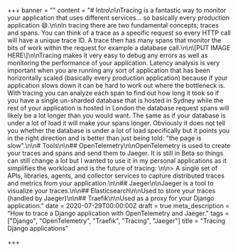 +++
banner = ""
content = "# Intro\n\nTracing is a fantastic way to monitor your application that uses different services... so basically every production application 😄.\n\nIn tracing there are two fundamental concepts; traces and spans. You can think of a trace as a specific request so every HTTP call will have a unique trace ID. A trace then has many spans that monitor the bits of work within the request for example a database call.\n\n\\[PUT IMAGE HERE\\]\n\nTracing makes it very easy to debug any errors as well as monitoring the performance of your application. Latency analysis is very important when you are running any sort of application that has been horizontally scaled (basically every production application) because if your application slows down it can be hard to work out where the bottleneck is. With tracing you can analyze each span to find out how long it took so if you have a single un-sharded database that is hosted in Sydney while the rest of your application is hosted in London the database request spans will likely be a lot longer than you would want. The same as if your database is under a lot of load it will make your spans longer. Obviously it does not tell you whether the database is under a lot of load specifically but it points you in the right direction and is better than just being told: \"the page is slow\".\n\n# Tools\n\n## OpenTelemetry\n\nOpenTelemetry is used to create your traces and spans and send them to Jaeger. It is still in Beta so things can still change a lot but I wanted to use it in my personal applications as it simplifies the workload and is the future of tracing: \n\n> A single set of APIs, libraries, agents, and collector services to capture distributed traces and metrics from your application.\n\n## Jaeger\n\nJaeger is a tool to visualize your traces.\n\n## Elasticsearch\n\nUsed to store your traces (handled by Jaeger)\n\n## Traefik\n\nUsed as a proxy for your Django application."
date = 2020-07-29T00:00:00Z
draft = true
meta_description = "How to trace a Django application with OpenTelemetry and Jaeger."
tags = ["Django", "OpenTelemetry", "Traefik", "Tracing", "Jaeger"]
title = "Tracing Django applications"

+++
